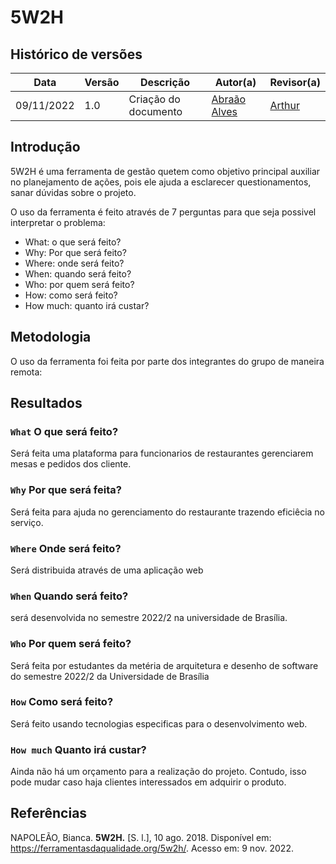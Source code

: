 # 5W2H

## Histórico de versões
|    Data    | Versão |      Descrição       |                   Autor(a)                    |                   Revisor(a)                    |
| ---------- | ------ | -------------------- | --------------------------------------------- | ----------------------------------------------- |
| 09/11/2022 | 1.0    | Criação do documento | [Abraão Alves](https://github.com/Abraao1231) | [Arthur](https://github.com/) |


## Introdução

5W2H é uma ferramenta de gestão quetem como objetivo principal auxiliar no planejamento de ações, pois ele ajuda a esclarecer questionamentos, sanar dúvidas sobre o projeto.

O uso da ferramenta é feito através de 7 perguntas para que seja possivel interpretar o problema:
* What: o que será feito?
* Why: Por que será feito?
* Where: onde será feito?
* When: quando será feito?
* Who: por quem será feito?
* How: como será feito?
* How much: quanto irá custar?


## Metodologia

O uso da ferramenta foi feita por parte dos integrantes do grupo de maneira remota:


## Resultados

### `What` O que será feito?

Será feita uma plataforma para funcionarios de restaurantes gerenciarem mesas e pedidos dos cliente.

### `Why` Por que será feita?

Será feita para ajuda no gerenciamento do restaurante trazendo eficiêcia no serviço.

### `Where` Onde será feito?

Será distribuida através de uma aplicação web

### `When` Quando será feito?

será desenvolvida no semestre 2022/2 na universidade de Brasília.
### `Who` Por quem será feito?

Será feita por estudantes da metéria de arquitetura e desenho de software  do semestre 2022/2 da Universidade de Brasília

### `How` Como será feito?

Será feito usando tecnologias especificas para o desenvolvimento web.

### `How much` Quanto irá custar?

Ainda não há um orçamento para a realização do projeto. Contudo, isso pode mudar caso haja clientes interessados em adquirir o produto.
## Referências

NAPOLEÃO, Bianca. **5W2H.** [S. l.], 10 ago. 2018. Disponível em: <https://ferramentasdaqualidade.org/5w2h/>. Acesso em: 9 nov. 2022.